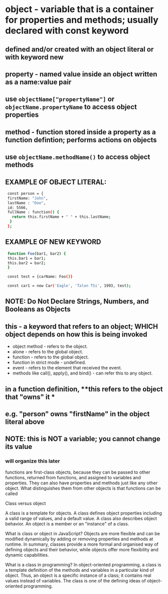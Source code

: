 # object - variable that is a container for **properties** and **methods**; usually declared with **const** keyword

## defined and/or created with an **object literal** or with keyword **new**

## **property** - named value inside an object written as a name:value pair

## use `objectName["propertyName"]` or `objectName.propertyName` to access object properties

## **method** - function stored inside a property as a **function defintion**; performs actions on objects

## use `objectName.methodName()` to access object methods

## EXAMPLE OF **OBJECT LITERAL:**

  ```bash
   const person = {
   firstName: "John",
   lastName : "Doe",
   id: 5566,
   fullName : function() {
     return this.firstName + " " + this.lastName;
    }
   };
  ```

## EXAMPLE OF **NEW** KEYWORD

  ```bash
   function Foo(bar1, bar2) {
   this.bar1 = bar1;
   this.bar2 = bar2;
   }

   const test = {carName: Foo()}

   const car1 = new Car('Eagle', 'Talon TSi', 1993, test);
   ```

## **NOTE: Do Not Declare Strings, Numbers, and Booleans as Objects**

## **this** - a keyword that refers to an object; WHICH object depends on how **this** is being invoked

- object method - refers to the object.
- alone - refers to the global object.
- function - refers to the global object.
- function in strict mode - undefined.
- event - refers to the element that received the event.
- methods like call(), apply(), and bind() - can refer this to any object.

## in a function definition, **this refers to the object that "owns" it *

## e.g. "person" owns "firstName" in the object literal above

## NOTE: this is **NOT** a variable; you cannot change its value
  
### will organize this later

functions are first-class objects, because they can be passed to other functions, returned from functions, and assigned to variables and properties. They can also have properties and methods just like any other object. What distinguishes them from other objects is that functions can be called

Class versus object

A class is a template for objects. A class defines object properties including a valid range of values, and a default value. A class also describes object behavior. An object is a member or an "instance" of a class.

What is class or object in JavaScript?
Objects are more flexible and can be modified dynamically by adding or removing properties and methods at runtime. In summary, classes provide a more formal and organised way of defining objects and their behavior, while objects offer more flexibility and dynamic capabilities.

What is a class in programming?
In object-oriented programming, a class is a template definition of the methods and variables in a particular kind of object. Thus, an object is a specific instance of a class; it contains real values instead of variables. The class is one of the defining ideas of object-oriented programming.
